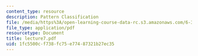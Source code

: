 ```yaml
---
content_type: resource
description: Pattern Classification
file: /media/https%3A/open-learning-course-data-rc.s3.amazonaws.com/6-345-automatic-speech-recognition-spring-2003/1fc5500cf738fc75e77487321b27ec35_lecture7.pdf
file_type: application/pdf
resourcetype: Document
title: lecture7.pdf
uid: 1fc5500c-f738-fc75-e774-87321b27ec35
---
```

